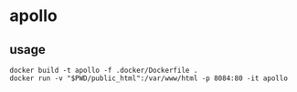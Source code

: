 # apollo

## usage
```shell script
docker build -t apollo -f .docker/Dockerfile .
docker run -v "$PWD/public_html":/var/www/html -p 8084:80 -it apollo 
```
